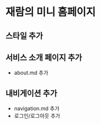 # 재람의 미니 홈페이지

## 스타일 추가

## 서비스 소개 페이지 추가
- about.md 추가

## 내비게이션 추가

- navigation.md 추가
- 로그인/로그아웃 추가
